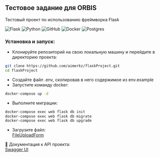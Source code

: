 ## Тестовое задание для ORBIS

Тестовый проект по использованию фреймворка Flask

![Flask](https://img.shields.io/badge/flask-%23000.svg?style=for-the-badge&logo=flask&logoColor=white)
![Python](https://img.shields.io/badge/python-3670A0?style=for-the-badge&logo=python&logoColor=ffdd54)
![GitHub](https://img.shields.io/badge/github-%23121011.svg?style=for-the-badge&logo=github&logoColor=white)
![Docker](https://img.shields.io/badge/docker-%230db7ed.svg?style=for-the-badge&logo=docker&logoColor=white)
![Postgres](https://img.shields.io/badge/postgres-%23316192.svg?style=for-the-badge&logo=postgresql&logoColor=white)

### Установка и запуск:
 - Клонируйте репозиторий на свою локальную машину и перейдите в директорию проекта:
```sh
git clone https://github.com/aimerkz/flaskProject.git
cd flaskProject
```
 - Создайте файл .env, скопировав в него содержимое
из env.example
 - Запустите команду docker:
```sh
docker-compose up -d
```
- Выполните миграции:
```sh
docker-compose exec web flask db init
docker-compose exec web flask db migrate
docker-compose exec web flask db upgrade
```
- Загрузите файл: \
[FileUploadForm](http://127.0.0.1:5000/api/files/upload/upload_form/)

:open_file_folder: Документация к API проекта: \
[Swagger UI](http://127.0.0.1:5000/api/swagger/)
